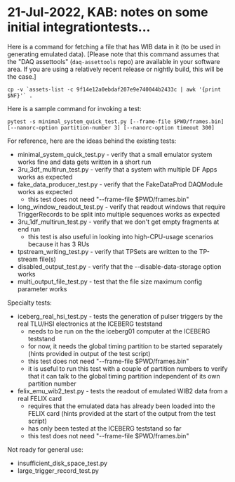# 21-Jul-2022, KAB: notes on some initial integrationtests...

Here is a command for fetching a file that has WIB data in it (to be used in generating emulated data).  [Please note that this command assumes that the "DAQ assettools" (`daq-assettools` repo) are available in your software area.  If you are using a relatively recent release or nightly build, this will be the case.]

```
cp -v `assets-list -c 9f14e12a0ebdaf207e9e740044b2433c | awk '{print $NF}'` .
```

Here is a sample command for invoking a test:

```
pytest -s minimal_system_quick_test.py [--frame-file $PWD/frames.bin] [--nanorc-option partition-number 3] [--nanorc-option timeout 300]
```

For reference, here are the ideas behind the existing tests:
* minimal_system_quick_test.py - verify that a small emulator system works fine and data gets written in a short run
* 3ru_3df_multirun_test.py - verify that a system with multiple DF Apps works as expected
* fake_data_producer_test.py - verify that the FakeDataProd DAQModule works as expected
  * this test does not need "--frame-file $PWD/frames.bin"
* long_window_readout_test.py - verify that readout windows that require TriggerRecords to be split into multiple sequences works as expected
* 3ru_1df_multirun_test.py - verify that we don't get empty fragments at end run
  * this test is also useful in looking into high-CPU-usage scenarios because it has 3 RUs
* tpstream_writing_test.py - verify that TPSets are written to the TP-stream file(s)
* disabled_output_test.py - verify that the --disable-data-storage option works
* multi_output_file_test.py - test that the file size maximum config parameter works

Specialty tests:
* iceberg_real_hsi_test.py - tests the generation of pulser triggers by the real TLU/HSI electronics at the ICEBERG teststand
  * needs to be run on the the iceberg01 computer at the ICEBERG teststand
  * for now, it needs the global timing partition to be started separately (hints provided in output of the test script)
  * this test does not need "--frame-file $PWD/frames.bin"
  * it is useful to run this test with a couple of partition numbers to verify that it can talk to the global timing partition independent of its own partition number
* felix_emu_wib2_test.py - tests the readout of emulated WIB2 data from a real FELIX card
  * requires that the emulated data has already been loaded into the FELIX card (hints provided at the start of the output from the test script)
  * has only been tested at the ICEBERG teststand so far
  * this test does not need "--frame-file $PWD/frames.bin"

Not ready for general use:
* insufficient_disk_space_test.py
* large_trigger_record_test.py
